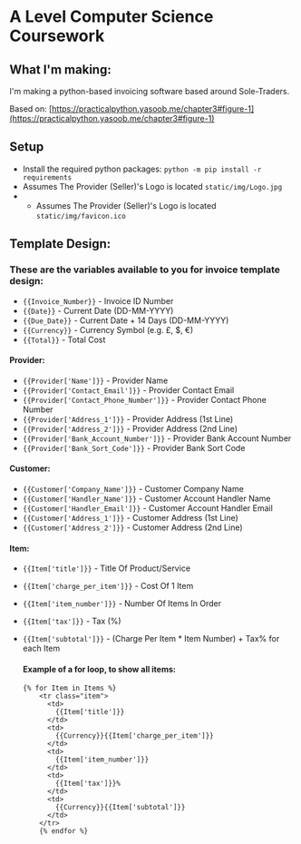 # A Level Computer Science Coursework

## What I'm making:
I'm making a python-based invoicing software based around Sole-Traders.

Based on: [https://practicalpython.yasoob.me/chapter3#figure-1](https://practicalpython.yasoob.me/chapter3#figure-1)

## Setup
- Install the required python packages: ```python -m pip install -r requirements```
- Assumes The Provider (Seller)'s Logo is located `static/img/Logo.jpg`
- - Assumes The Provider (Seller)'s Logo is located `static/img/favicon.ico`


## Template Design:
### These are the variables available to you for invoice template design:

- ```{{Invoice_Number}}``` - Invoice ID Number
- ```{{Date}}``` - Current Date (DD-MM-YYYY)
- ```{{Due_Date}}``` - Current Date + 14 Days (DD-MM-YYYY)
- ```{{Currency}}``` - Currency Symbol (e.g. £, $, €)
- ```{{Total}}``` - Total Cost

#### Provider:
  - ```{{Provider['Name']}}``` - Provider Name
  - ```{{Provider['Contact_Email']}}``` - Provider Contact Email
  - ```{{Provider['Contact_Phone_Number']}}``` - Provider Contact Phone Number
  - ```{{Provider['Address_1']}}``` - Provider Address (1st Line)
  - ```{{Provider['Address_2']}}``` - Provider Address (2nd Line)
  - ```{{Provider['Bank_Account_Number']}}``` - Provider Bank Account Number
  - ```{{Provider['Bank_Sort_Code']}}``` - Provider Bank Sort Code


#### Customer:
  - ```{{Customer['Company_Name']}}``` - Customer Company Name
  - ```{{Customer['Handler_Name']}}``` - Customer Account Handler Name
  - ```{{Customer['Handler_Email']}}``` - Customer Account Handler Email
  - ```{{Customer['Address_1']}}``` - Customer Address (1st Line)
  - ```{{Customer['Address_2']}}``` - Customer Address (2nd Line)

#### Item:
  - ```{{Item['title']}}``` - Title Of Product/Service
  - ```{{Item['charge_per_item']}}``` - Cost Of 1 Item
  - ```{{Item['item_number']}}``` - Number Of Items In Order
  - ```{{Item['tax']}}``` - Tax (%)
  - ```{{Item['subtotal']}}``` - (Charge Per Item * Item Number) + Tax% for each Item

    #### Example of a for loop, to show all items:
    ```
    {% for Item in Items %}
        <tr class="item">
          <td>
            {{Item['title']}}
          </td>
          <td>
            {{Currency}}{{Item['charge_per_item']}}
          </td>
          <td>
            {{Item['item_number']}}
          </td>
          <td>
            {{Item['tax']}}%
          </td>
          <td>
            {{Currency}}{{Item['subtotal']}}
          </td>
        </tr>
        {% endfor %}
    ```
